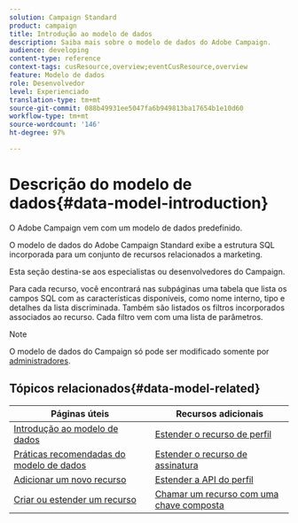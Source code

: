 ```yaml
---
solution: Campaign Standard
product: campaign
title: Introdução ao modelo de dados
description: Saiba mais sobre o modelo de dados do Adobe Campaign.
audience: developing
content-type: reference
context-tags: cusResource,overview;eventCusResource,overview
feature: Modelo de dados
role: Desenvolvedor
level: Experienciado
translation-type: tm+mt
source-git-commit: 088b49931ee5047fa6b949813ba17654b1e10d60
workflow-type: tm+mt
source-wordcount: '146'
ht-degree: 97%

---
```



# Descrição do modelo de dados{#data-model-introduction}

O Adobe Campaign vem com um modelo de dados predefinido.

O modelo de dados do Adobe Campaign Standard exibe a estrutura SQL incorporada para um conjunto de recursos relacionados a marketing.

Esta seção destina-se aos especialistas ou desenvolvedores do Campaign.

Para cada recurso, você encontrará nas subpáginas uma tabela que lista os campos SQL com as características disponíveis, como nome interno, tipo e detalhes da lista discriminada. Também são listados os filtros incorporados associados ao recurso. Cada filtro vem com uma lista de parâmetros.

>[!NOTE]
>O modelo de dados do Campaign só pode ser modificado somente por [administradores](../../administration/using/users-management.md#functional-administrators).

## Tópicos relacionados{#data-model-related}

| Páginas úteis | Recursos adicionais |
|---|---|
| [Introdução ao modelo de dados](data-model-concepts.md) | [Estender o recurso de perfil](extending-the-profile-resource-with-a-new-field.md) |
| [Práticas recomendadas do modelo de dados](data-model-best-practices.md) | [Estender o recurso de assinatura](extending-the-subscriptions-to-an-application-resource.md) |
| [Adicionar um novo recurso](key-steps-to-add-a-resource.md) | [Estender a API do perfil](about-extending-the-api.md) |
| [Criar ou estender um recurso](creating-or-extending-the-resource.md) | [Chamar um recurso com uma chave composta](uc-calling-resource-id-key.md) |
